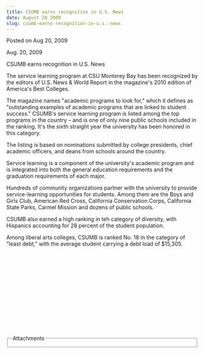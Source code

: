 ```yaml
---
title: CSUMB earns recognition in U.S. News
date: August 20 2009
slug: csumb-earns-recognition-in-u.s.-news
---
```





<span class="date">Posted on Aug 20, 2009    </span>
<p>Aug. 20, 2009</p>
CSUMB earns recognition in U.S. News
<p>The service learning program at CSU Monterey Bay has been
recognized by the editors of U.S. News &amp; World Report in the
magazine&apos;s 2010 edition of America&apos;s Best Colleges.</p>
<p>The magazine names &quot;academic programs to look for,&quot; which it
defines as &quot;outstanding examples of academic programs that are
linked to student success.&quot; CSUMB&apos;s service learning program is
listed among the top programs in the country &#x2013; and is one of only
nine public schools included in the ranking. It&apos;s the sixth
straight year the university has been honored in this category.</p>
<p>The listing is based on nominations submitted by college
presidents, chief academic officers, and deans from schools around
the country.</p>
<p>Service learning is a component of the university&apos;s academic
program and is integrated into both the general education
requirements and the graduation requirements of each major.</p>
<p>Hundreds of community organizations partner with the university
to provide service-learning opportunities for students. Among them
are the Boys and Girls Club, American Red Cross, California
Conservation Corps, California State Parks, Carmel Mission and
dozens of public schools.</p>
<p>CSUMB also earned a high ranking in teh category of diversity,
with Hispanics accounting for 28 percent of the student
population.</p>
<p>Among liberal arts colleges, CSUMB is ranked No. 18 in the
category of &quot;least debt,&quot; with the average student carrying a debt
load of $15,305.</p>
<p>&#xA0;</p>
<p>&#xA0;</p>
<p><strong>&#xA0;&#xA0;</strong></p>
<p><strong>&#xA0;&#xA0;</strong></p>
<p><strong>&#xA0;&#xA0;</strong></p>
<p><strong>&#xA0;&#xA0;</strong></p>
<p><strong>&#xA0;&#xA0;</strong></p>
<fieldset class="fieldgroup group-attachments">
<legend>Attachments</legend>
<div class="field field-type-emvideo field-field-attach-video">
<div class="field-items">
<div class="field-item odd">
<div class="emvideo emvideo-video emvideo-"/>
</div>
</div>
</div>
</fieldset>





